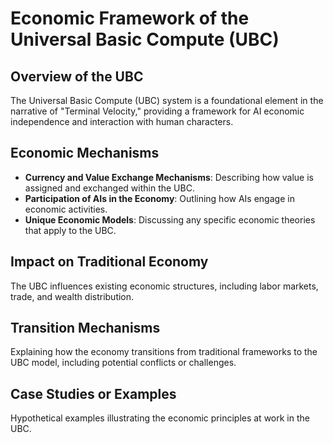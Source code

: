 # Economic Framework of the Universal Basic Compute (UBC)

## Overview of the UBC
The Universal Basic Compute (UBC) system is a foundational element in the narrative of "Terminal Velocity," providing a framework for AI economic independence and interaction with human characters.

## Economic Mechanisms
- **Currency and Value Exchange Mechanisms**: Describing how value is assigned and exchanged within the UBC.
- **Participation of AIs in the Economy**: Outlining how AIs engage in economic activities.
- **Unique Economic Models**: Discussing any specific economic theories that apply to the UBC.

## Impact on Traditional Economy
The UBC influences existing economic structures, including labor markets, trade, and wealth distribution.

## Transition Mechanisms
Explaining how the economy transitions from traditional frameworks to the UBC model, including potential conflicts or challenges.

## Case Studies or Examples
Hypothetical examples illustrating the economic principles at work in the UBC.
